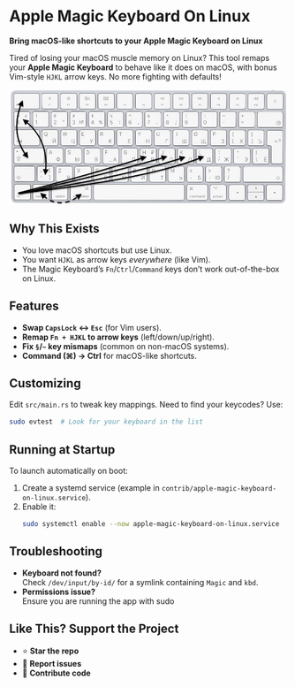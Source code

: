 # Apple Magic Keyboard On Linux  
**Bring macOS-like shortcuts to your Apple Magic Keyboard on Linux**  

Tired of losing your macOS muscle memory on Linux? This tool remaps your **Apple Magic Keyboard** to behave like it does on macOS, with bonus Vim-style `HJKL` arrow keys. No more fighting with defaults!  

![](assets/screenshots/apple-magic-keyboard-on-linux.jpeg)   

## Why This Exists  
- You love macOS shortcuts but use Linux.  
- You want `HJKL` as arrow keys *everywhere* (like Vim).  
- The Magic Keyboard’s `Fn`/`Ctrl`/`Command` keys don’t work out-of-the-box on Linux.  

## Features  
- **Swap `CapsLock` ↔ `Esc`** (for Vim users).  
- **Remap `Fn + HJKL` to arrow keys** (left/down/up/right).  
- **Fix `§`/`~` key mismaps** (common on non-macOS systems).  
- **Command (⌘) → Ctrl** for macOS-like shortcuts.  

## Customizing  
Edit `src/main.rs` to tweak key mappings. Need to find your keycodes? Use:  
```sh
sudo evtest  # Look for your keyboard in the list
```  

## Running at Startup  
To launch automatically on boot:  
1. Create a systemd service (example in `contrib/apple-magic-keyboard-on-linux.service`).  
2. Enable it:  
   ```sh
   sudo systemctl enable --now apple-magic-keyboard-on-linux.service
   ```  

## Troubleshooting  
- **Keyboard not found?**  
  Check `/dev/input/by-id/` for a symlink containing `Magic` and `kbd`.  
- **Permissions issue?**  
  Ensure you are running the app with sudo

## Like This? Support the Project  
- ⭐ **Star the repo**  
- 🐞 **Report issues**  
- 🎯 **Contribute code**  
